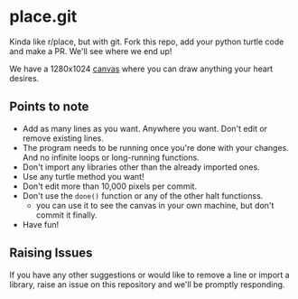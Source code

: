 # place.git

Kinda like r/place, but with git. Fork this repo, add your python turtle code and make a PR. We'll see where we end up!

We have a 1280x1024 [canvas](https://place.fossmeet.net) where you can draw anything your heart desires.

## Points to note

- Add as many lines as you want. Anywhere you want. Don't edit or remove existing lines.
- The program needs to be running once you're done with your changes. And no infinite loops or long-running functions.
- Don't import any libraries other than the already imported ones.
- Use any turtle method you want!
- Don't edit more than 10,000 pixels per commit.
- Don't use the `done()` function or any of the other halt functionss. 
  - you can use it to see the canvas in your own machine, but don't commit it finally.
- Have fun!

## Raising Issues
If you have any other suggestions or would like to remove a line or import a library, raise an issue on this repository and we'll be promptly responding.
